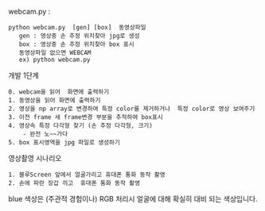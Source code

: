 webcam.py : 

    python webcam.py  [gen] [box]  동영상파일 
       gen : 영상중 손 추정 위치찾아 jpg로 생성
       box : 영상중 손 추정 위치찾아 box 표시
       동영상파일 없으면 WEBCAM  
       ex) python webcam.py 
       
개발 1단계 

    0. webcam을 읽어  화면에 출력하기
    1. 동영상을 읽어 화면에 출력하기
    2. 영상을 np array로 변경하여 특정 color를 제거하거나  특정 color로 영상 보여주기 
    3. 이전 frame 새 frame변경 부분을 추적하여 box표시
    4. 영상속 특정 다각형 찾기 (손 추정 다각형, 크기) 
        - 완전 노~~가다 
    5. box 표시영역을 jpg 파일로 생성하기     
    
영상촬영 시나리오 

    1. 블루Screen 앞에서 얼굴가리고 휴대폰 통화 동작 촬영
    2. 손에 파란 장갑 끼고  휴대폰 통화 동작 촬영

    
blue 색상은 (주관적 경험이나) RGB 처리시 얼굴에 대해 확실히 대비 되는 색상입니다.
